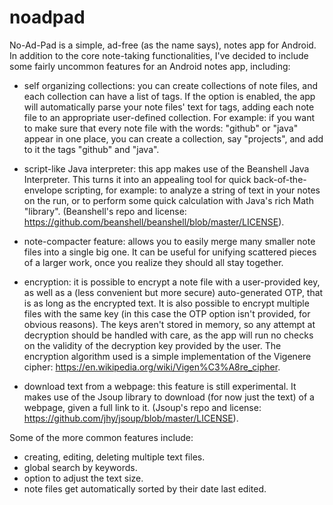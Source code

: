# noadpad
No-Ad-Pad is a simple, ad-free (as the name says), notes app for Android. In addition to the core note-taking functionalities, 
I've decided to include some fairly uncommon features for an Android notes app, including:

- self organizing collections: you can create collections of note files, and each collection can have a list of tags.
 If the option is enabled, the app will automatically parse your note files' text for tags, adding each note 
 file to an appropriate user-defined collection. For example: if you want to make sure that every note file 
 with the words: "github" or "java" appear in one place, you can create a collection, say "projects", and add to it the tags 
 "github" and "java".
 
- script-like Java interpreter: this app makes use of the Beanshell Java Interpreter. This turns 
it into an appealing tool for quick back-of-the-envelope scripting, for example: 
to analyze a string of text in your notes  on the run, or to perform some quick 
calculation with Java's rich Math "library". (Beanshell's repo and license: https://github.com/beanshell/beanshell/blob/master/LICENSE).

- note-compacter feature: allows you to easily merge many smaller note files into a single big one. It can be useful
for unifying scattered pieces of a larger work, once you realize they should all stay together.

- encryption: it is possible to encrypt a note file with a user-provided key, as well as a (less convenient but more secure) auto-generated OTP, that is as long 
as the encrypted text. It is also possible to encrypt multiple files with the same key (in this case the OTP option isn't provided, for obvious reasons). The keys aren't stored in memory, so any attempt at decryption should be handled with care, as the app will run no checks on the validity of the decryption key provided
by the user. The encryption algorithm used is a simple implementation of the Vigenere cipher: https://en.wikipedia.org/wiki/Vigen%C3%A8re_cipher.

- download text from a webpage: this feature is still experimental. It makes use of the Jsoup library to
download (for now just the text) of a webpage, given a full link to it. (Jsoup's repo and license: https://github.com/jhy/jsoup/blob/master/LICENSE).


Some of the more common features include:

- creating, editing, deleting multiple text files.
- global search by keywords.
- option to adjust the text size.
- note files get automatically sorted by their date last edited.

